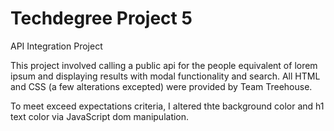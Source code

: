 # Techdegree Project 5

API Integration Project

This project involved calling a public api for the people equivalent of lorem ipsum and displaying results with modal functionality and search. All HTML and CSS (a few alterations excepted) were provided by Team Treehouse.

To meet exceed expectations criteria, I altered thte background color and h1 text color via JavaScript dom manipulation.
